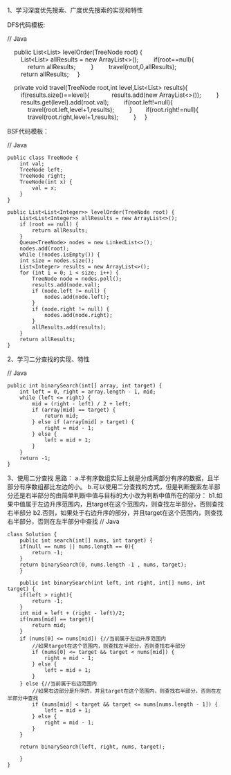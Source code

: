 1、学习深度优先搜索、广度优先搜索的实现和特性

DFS代码模板:

// Java

    public List<List<Integer>> levelOrder(TreeNode root) {
        List<List<Integer>> allResults = new ArrayList<>();
        if(root==null){
            return allResults;
        }
        travel(root,0,allResults);
        return allResults;
    }

    private void travel(TreeNode root,int level,List<List<Integer>> results){
        if(results.size()==level){
            results.add(new ArrayList<>());
        }
        results.get(level).add(root.val);
        if(root.left!=null){
            travel(root.left,level+1,results);
        }        if(root.right!=null){
            travel(root.right,level+1,results);
        }
    }

BSF代码模板：

// Java

	public class TreeNode {
		int val;
		TreeNode left;
		TreeNode right;
		TreeNode(int x) {
			val = x;
		}
	}
	
	public List<List<Integer>> levelOrder(TreeNode root) {
		List<List<Integer>> allResults = new ArrayList<>();
		if (root == null) {
			return allResults;
		}
		Queue<TreeNode> nodes = new LinkedList<>();
		nodes.add(root);
		while (!nodes.isEmpty()) {
		int size = nodes.size();
		List<Integer> results = new ArrayList<>();
		for (int i = 0; i < size; i++) {
			TreeNode node = nodes.poll();
			results.add(node.val);
			if (node.left != null) {
				nodes.add(node.left);
			}
			if (node.right != null) {
				nodes.add(node.right);
			}
			allResults.add(results);
		}
		return allResults;
	}

2、学习二分查找的实现、特性

// Java

	public int binarySearch(int[] array, int target) {
		int left = 0, right = array.length - 1, mid;
		while (left <= right) {
			mid = (right - left) / 2 + left;
			if (array[mid] == target) {
				return mid;
			} else if (array[mid] > target) {
				right = mid - 1;
			} else {
				left = mid + 1;
			}
		} 
		return -1;
	}    

 3、使用二分查找
 思路：
    a.半有序数组实际上就是分成两部分有序的数据，且半部分有序数组都比左边的小。
    b.可以使用二分查找的方式，但是判断搜索左半部分还是右半部分的由简单判断中值与目标的大小改为判断中值所在的部分：
        b1.如果中值属于左边升序范围内，且target在这个范围内，则查找左半部分，否则查找右半部分
        b2.否则，如果处于右边升序的部分，并且target在这个范围内，则查找右半部分，否则在左半部分中查找
// Java


    class Solution {
	    public int search(int[] nums, int target) {
		if(null == nums || nums.length == 0){
		    return -1;
		}
		return binarySearch(0, nums.length -1 , nums, target);
	    }

	    public int binarySearch(int left, int right, int[] nums, int target) {
		if(left > right){
		    return -1;
		}
		int mid = left + (right - left)/2;
		if(nums[mid] == target){
		    return mid;
		}
		if (nums[0] <= nums[mid]) {//当前属于左边升序范围内
			//如果target在这个范围内，则查找左半部分，否则查找右半部分
			if (nums[0] <= target && target < nums[mid]) {
			    right = mid - 1;
			} else {
			    left = mid + 1;
			}
		} else {//当前属于右边范围内
			//如果右边部分是升序的，并且target在这个范围内，则查找右半部分，否则在左半部分中查找
			if (nums[mid] < target && target <= nums[nums.length - 1]) {
			    left = mid + 1;
			} else {
			    right = mid - 1;
			}
		}

		return binarySearch(left, right, nums, target);

	    }
    } 

